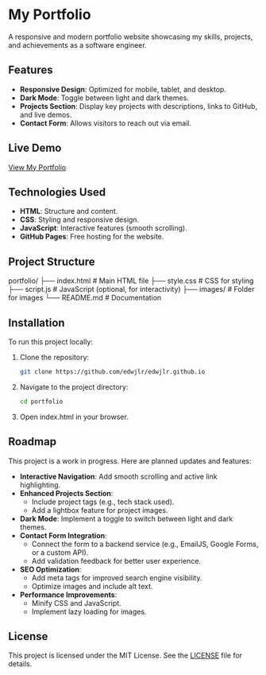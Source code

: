 # My Portfolio

A responsive and modern portfolio website showcasing my skills, projects, and achievements as a software engineer.

## Features
- **Responsive Design**: Optimized for mobile, tablet, and desktop.
- **Dark Mode**: Toggle between light and dark themes.
- **Projects Section**: Display key projects with descriptions, links to GitHub, and live demos.
- **Contact Form**: Allows visitors to reach out via email.

## Live Demo
[View My Portfolio](https://edwjlr.github.io)

## Technologies Used
- **HTML**: Structure and content.
- **CSS**: Styling and responsive design.
- **JavaScript**: Interactive features (smooth scrolling).
- **GitHub Pages**: Free hosting for the website.

## Project Structure
portfolio/ ├── index.html # Main HTML file ├── style.css # CSS for styling ├── script.js # JavaScript (optional, for interactivity) ├── images/ # Folder for images └── README.md # Documentation

## Installation
To run this project locally:
1. Clone the repository:
   ```bash
   git clone https://github.com/edwjlr/edwjlr.github.io

2. Navigate to the project directory:
   ```bash
   cd portfolio
   
3. Open index.html in your browser.

## Roadmap
This project is a work in progress. Here are planned updates and features:

- **Interactive Navigation**: Add smooth scrolling and active link highlighting.
- **Enhanced Projects Section**:
  - Include project tags (e.g., tech stack used).
  - Add a lightbox feature for project images.
- **Dark Mode**: Implement a toggle to switch between light and dark themes.
- **Contact Form Integration**:
  - Connect the form to a backend service (e.g., EmailJS, Google Forms, or a custom API).
  - Add validation feedback for better user experience.
- **SEO Optimization**:
  - Add meta tags for improved search engine visibility.
  - Optimize images and include alt text.
- **Performance Improvements**:
  - Minify CSS and JavaScript.
  - Implement lazy loading for images.

## License
This project is licensed under the MIT License. See the [LICENSE](LICENSE) file for details.